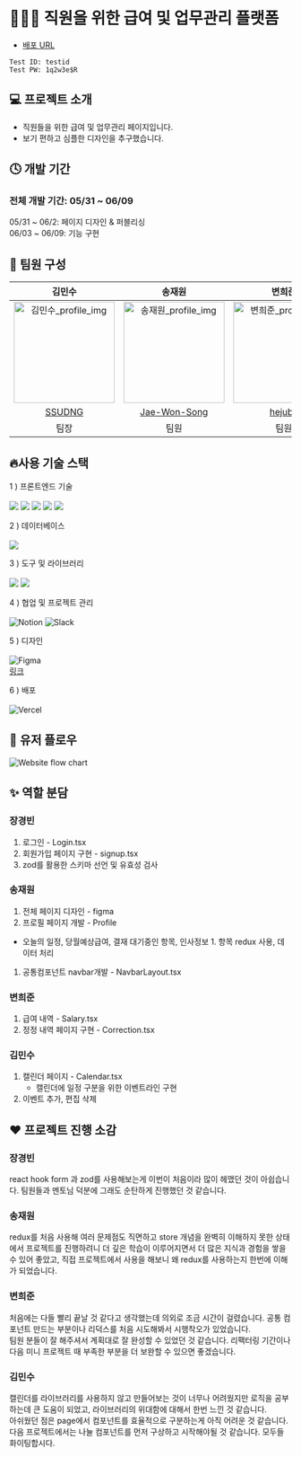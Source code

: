 # 🧑🏻‍💼 직원을 위한 급여 및 업무관리 플랫폼

- [배포 URL](https://toy2-team2.vercel.app)
```
Test ID: testid
Test PW: 1q2w3e$R
```
## 💻 프로젝트 소개
- 직원들을 위한 급여 및 업무관리 페이지입니다.
- 보기 편하고 심플한 디자인을 추구했습니다.

## 🕓 개발 기간

### **전체 개발 기간: 05/31 ~  06/09** <br>
05/31 ~ 06/2: 페이지 디자인 & 퍼블리싱 <br>
06/03 ~ 06/09: 기능 구현 <br>

## 🙌 팀원 구성
|**김민수**|**송재원**|**변희준**|**장경빈**|
| :------------------------------------------------------------------------------------------------------------------------------------------------------: | :-------------------------------------------------------------------------------------------------------: | :---------------------------------------------------------------------------------------------------------------------------------------------------------: | :-------------------------------------------------------------------------------------------------------------------------------------------------------------: |
 <img width="180" alt="김민수_profile_img" src="https://avatars.githubusercontent.com/u/153588816?v=4"> | <img width="180"  alt="송재원_profile_img" src="https://github.com/SSUDNG/toy2-team2/assets/153588816/5acd6a54-bcae-480f-b5ef-e83afc567cbd"> | <img width="180" alt="변희준_profile_img" src="https://avatars.githubusercontent.com/u/8759175?v=4"> | <img width="180" alt="장경빈_profile_img" src="https://github.com/FastCampus-Toy1/team5_intranet/assets/105346651/2113ce00-9401-4b3a-981a-7d83e43bb7d1"> |
| [SSUDNG](https://github.com/SSUDNG) | [Jae-Won-Song](https://github.com/Jae-Won-Song) | [hejuby](https://github.com/hejuby) | [BaDook2](https://github.com/BaDook2?tab=repositories)|
| 팀장 | 팀원 | 팀원 | 팀원 |

## 🔥사용 기술 스택
1 ) 프론트엔드 기술<br><br>
<img src="https://img.shields.io/badge/typescript-blue?style=for-the-badge&logo=Typescript&logoColor=white">
<img src="https://img.shields.io/badge/React-61DAFB?style=for-the-badge&logo=React&logoColor=black">
<img src="https://img.shields.io/badge/styled components-DB7093?style=for-the-badge&logo=styled-components&logoColor=white">
<img src="https://img.shields.io/badge/zod-000000?style=for-the-badge&logo=Zod&logoColor=white">
<img src="https://img.shields.io/badge/Redux-8449C5?style=for-the-badge&logo=redux&logoColor=white">


2 ) 데이터베이스<br><br>
<img src="https://img.shields.io/badge/Firebase-FFCA28?style=for-the-badge&logo=firebase&logoColor=black"/>

3 ) 도구 및 라이브러리<br><br>
<img src="https://img.shields.io/badge/GitHub-181717?style=for-the-badge&logo=GitHub&logoColor=white">
<img src="https://img.shields.io/badge/vite-%23646CFF.svg?style=for-the-badge&logo=vite&logoColor=white"/>

4 ) 협업 및 프로젝트 관리<br><br>
<img alt="Notion" src="https://img.shields.io/badge/Notion-000000?style=for-the-badge&logo=notion&logoColor=white"/>
<img alt="Slack" src="https://img.shields.io/badge/Slack-4A154B?style=for-the-badge&logo=slack&logoColor=white"/>

5 ) 디자인<br><br>
<img alt="Figma" src="https://img.shields.io/badge/Figma-F24E1E?style=for-the-badge&logo=figma&logoColor=white"/><br>
[링크](https://www.figma.com/design/NPlCeMhCTzcKATiqvpInMl/layout?node-id=24-1270&t=z0hbYYIfkCN1Vc8c-0)

6 ) 배포<br><br>
<img alt="Vercel" src="https://img.shields.io/badge/vercel-%23000000.svg?style=for-the-badge&logo=vercel&logoColor=white"/>

## 👀 유저 플로우
![Website flow chart](https://github.com/SSUDNG/toy2-team2/assets/153588816/7dda6944-dacc-46a0-92cd-dcc8cbf2733e)

## ✨ 역할 분담

### 장경빈
1. 로그인 - Login.tsx  
1. 회원가입 페이지 구현 - signup.tsx
1. zod를 활용한 스키마 선언 및 유효성 검사

### 송재원
1. 전체 페이지 디자인 - figma
1. 프로필 페이지 개발 - Profile
- 오늘의 일정, 당월예상급여, 결재 대기중인 항목, 인사정보 1. 항목 redux 사용, 데이터 처리
1. 공통컴포넌트 navbar개발 - NavbarLayout.tsx

### 변희준
1. 급여 내역 - Salary.tsx
1. 정정 내역 페이지 구현 - Correction.tsx

### 김민수
1. 캘린더 페이지 - Calendar.tsx  
    - 캘린더에 일정 구분을 위한 이벤트라인 구현
1. 이벤트 추가, 편집 삭제

## ❤️ 프로젝트 진행 소감
### 장경빈
react hook form 과 zod를 사용해보는게 이번이 처음이라 많이 헤맸던 것이 아쉽습니다. 팀원들과 멘토님 덕분에 그래도 순탄하게 진행했던 것 같습니다.

### 송재원
 redux를 처음 사용해 여러 문제점도 직면하고 store 개념을 완벽히 이해하지 못한 상태에서 프로젝트를 진행하려니 더 깊은 학습이 이루어지면서 더 많은 지식과 경험을 쌓을 수 있어 좋았고, 직접 프로젝트에서 사용을 해보니 왜 redux를 사용하는지 한번에 이해가 되었습니다.

### 변희준
처음에는 다들 빨리 끝날 것 같다고 생각했는데 의외로 조금 시간이 걸렸습니다. 공통 컴포넌트 만드는 부분이나 리덕스를 처음 시도해봐서 시행착오가 있었습니다.  
팀원 분들이 잘 해주셔서 계획대로 잘 완성할 수 있었던 것 같습니다. 리팩터링 기간이나 다음 미니 프로젝트 때 부족한 부분을 더 보완할 수 있으면 좋겠습니다.

### 김민수
캘린더를 라이브러리를 사용하지 않고 만들어보는 것이 너무나 어려웠지만 로직을 공부하는데 큰 도움이 되었고, 라이브러리의 위대함에 대해서 한번 느낀 것 같습니다.  
아쉬웠던 점은 page에서 컴포넌트를 효율적으로 구분하는게 아직 어려운 것 같습니다.  
다음 프로젝트에서는 나눌 컴포넌트를 먼저 구상하고 시작해야될 것 같습니다. 모두들 화이팅합시다.